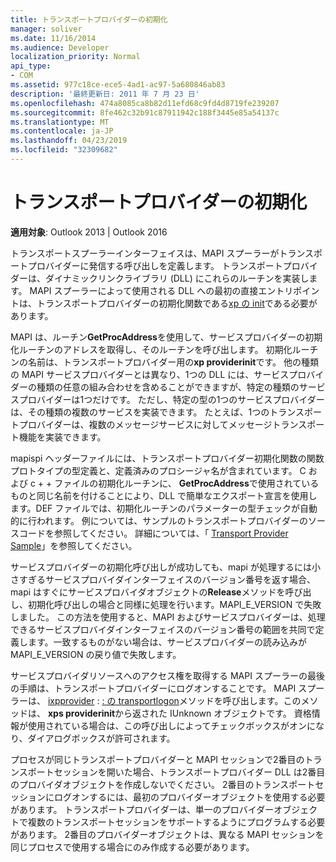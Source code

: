 ```yaml
---
title: トランスポートプロバイダーの初期化
manager: soliver
ms.date: 11/16/2014
ms.audience: Developer
localization_priority: Normal
api_type:
- COM
ms.assetid: 977c18ce-ece5-4ad1-ac97-5a680846ab83
description: '最終更新日: 2011 年 7 月 23 日'
ms.openlocfilehash: 474a8085ca8b82d11efd68c9fd4d8719fe239207
ms.sourcegitcommit: 8fe462c32b91c87911942c188f3445e85a54137c
ms.translationtype: MT
ms.contentlocale: ja-JP
ms.lasthandoff: 04/23/2019
ms.locfileid: "32309682"
---
```

# <a name="initializing-the-transport-provider"></a>トランスポートプロバイダーの初期化

  
  
**適用対象**: Outlook 2013 | Outlook 2016 
  
トランスポートスプーラーインターフェイスは、MAPI スプーラーがトランスポートプロバイダーに発信する呼び出しを定義します。 トランスポートプロバイダーは、ダイナミックリンクライブラリ (DLL) にこれらのルーチンを実装します。 MAPI スプーラーによって使用される DLL への最初の直接エントリポイントは、トランスポートプロバイダーの初期化関数である[xp の init](xpproviderinit.md)である必要があります。
  
MAPI は、ルーチン**GetProcAddress**を使用して、サービスプロバイダーの初期化ルーチンのアドレスを取得し、そのルーチンを呼び出します。 初期化ルーチンの名前は、トランスポートプロバイダー用の**xp providerinit**です。 他の種類の MAPI サービスプロバイダーとは異なり、1つの DLL には、サービスプロバイダーの種類の任意の組み合わせを含めることができますが、特定の種類のサービスプロバイダーは1つだけです。 ただし、特定の型の1つのサービスプロバイダーは、その種類の複数のサービスを実装できます。 たとえば、1つのトランスポートプロバイダーは、複数のメッセージサービスに対してメッセージトランスポート機能を実装できます。 
  
mapispi ヘッダーファイルには、トランスポートプロバイダー初期化関数の関数プロトタイプの型定義と、定義済みのプロシージャ名が含まれています。 C および c + + ファイルの初期化ルーチンに、 **GetProcAddress**で使用されているものと同じ名前を付けることにより、DLL で簡単なエクスポート宣言を使用します。DEF ファイルでは、初期化ルーチンのパラメーターの型チェックが自動的に行われます。 例については、サンプルのトランスポートプロバイダーのソースコードを参照してください。 詳細については、「 [Transport Provider Sample](transport-provider-sample.md)」を参照してください。
  
サービスプロバイダーの初期化呼び出しが成功しても、mapi が処理するには小さすぎるサービスプロバイダインターフェイスのバージョン番号を返す場合、mapi はすぐにサービスプロバイダオブジェクトの**Release**メソッドを呼び出し、初期化呼び出しの場合と同様に処理を行います。MAPI_E_VERSION で失敗しました。 この方法を使用すると、MAPI およびサービスプロバイダーは、処理できるサービスプロバイダインターフェイスのバージョン番号の範囲を共同で定義します。一致するものがない場合は、サービスプロバイダーの読み込みが MAPI_E_VERSION の戻り値で失敗します。 
  
サービスプロバイダリソースへのアクセス権を取得する MAPI スプーラーの最後の手順は、トランスポートプロバイダーにログオンすることです。 MAPI スプーラーは、 [ixpprovider](ixpprovideriunknown.md) : [: の transportlogon](ixpprovider-transportlogon.md)メソッドを呼び出します。このメソッドは、 **xps providerinit**から返された IUnknown オブジェクトです。 資格情報が使用されている場合は、この呼び出しによってチェックボックスがオンになり、ダイアログボックスが許可されます。
  
プロセスが同じトランスポートプロバイダーと MAPI セッションで2番目のトランスポートセッションを開いた場合、トランスポートプロバイダー DLL は2番目のプロバイダオブジェクトを作成しないでください。 2番目のトランスポートセッションにログオンするには、最初のプロバイダーオブジェクトを使用する必要があります。 トランスポートプロバイダーは、単一のプロバイダーオブジェクトで複数のトランスポートセッションをサポートするようにプログラムする必要があります。 2番目のプロバイダーオブジェクトは、異なる MAPI セッションを同じプロセスで使用する場合にのみ作成する必要があります。
  


